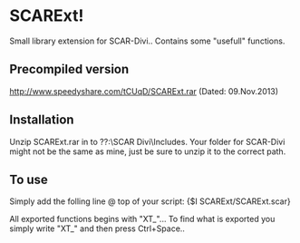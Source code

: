 SCARExt!
========
Small library extension for SCAR-Divi.. Contains some "usefull" functions.


Precompiled version
--------
http://www.speedyshare.com/tCUqD/SCARExt.rar (Dated: 09.Nov.2013) 


Installation 
--------
Unzip SCARExt.rar in to ??:\SCAR Divi\Includes. 
Your folder for SCAR-Divi might not be the same as mine, just be sure to unzip it to the correct path.


To use
--------
Simply add the folling line @ top of your script:
{$I SCARExt/SCARExt.scar}

All exported functions begins with "XT_"... To find what is exported you simply write "XT_" and then press Ctrl+Space..
